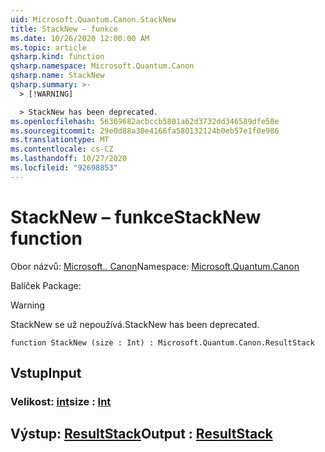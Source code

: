 ```yaml
---
uid: Microsoft.Quantum.Canon.StackNew
title: StackNew – funkce
ms.date: 10/26/2020 12:00:00 AM
ms.topic: article
qsharp.kind: function
qsharp.namespace: Microsoft.Quantum.Canon
qsharp.name: StackNew
qsharp.summary: >-
  > [!WARNING]

  > StackNew has been deprecated.
ms.openlocfilehash: 56369682acbccb5801a62d3732dd346589dfe58e
ms.sourcegitcommit: 29e0d88a30e4166fa580132124b0eb57e1f0e986
ms.translationtype: MT
ms.contentlocale: cs-CZ
ms.lasthandoff: 10/27/2020
ms.locfileid: "92698853"
---
```

# <a name="stacknew-function"></a><span data-ttu-id="68ca4-102">StackNew – funkce</span><span class="sxs-lookup"><span data-stu-id="68ca4-102">StackNew function</span></span>

<span data-ttu-id="68ca4-103">Obor názvů: [Microsoft.. Canon](xref:Microsoft.Quantum.Canon)</span><span class="sxs-lookup"><span data-stu-id="68ca4-103">Namespace: [Microsoft.Quantum.Canon](xref:Microsoft.Quantum.Canon)</span></span>

<span data-ttu-id="68ca4-104">Balíček [](https://nuget.org/packages/)</span><span class="sxs-lookup"><span data-stu-id="68ca4-104">Package: [](https://nuget.org/packages/)</span></span>


> [!WARNING]
> <span data-ttu-id="68ca4-105">StackNew se už nepoužívá.</span><span class="sxs-lookup"><span data-stu-id="68ca4-105">StackNew has been deprecated.</span></span>



```qsharp
function StackNew (size : Int) : Microsoft.Quantum.Canon.ResultStack
```


## <a name="input"></a><span data-ttu-id="68ca4-106">Vstup</span><span class="sxs-lookup"><span data-stu-id="68ca4-106">Input</span></span>

### <a name="size--int"></a><span data-ttu-id="68ca4-107">Velikost: [int](xref:microsoft.quantum.lang-ref.int)</span><span class="sxs-lookup"><span data-stu-id="68ca4-107">size : [Int](xref:microsoft.quantum.lang-ref.int)</span></span>





## <a name="output--resultstack"></a><span data-ttu-id="68ca4-108">Výstup: [ResultStack](xref:Microsoft.Quantum.Canon.ResultStack)</span><span class="sxs-lookup"><span data-stu-id="68ca4-108">Output : [ResultStack](xref:Microsoft.Quantum.Canon.ResultStack)</span></span>

